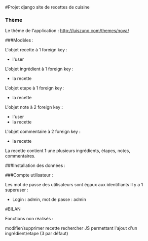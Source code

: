 #Projet django site de recettes de cuisine

### Thème
Le thème de l'application : http://luiszuno.com/themes/nova/

###Modèles :

L'objet recette à 1 foreign key :
- l'user

L'objet ingrédient à 1 foreign key :
- la recette

L'objet etape à 1 foreign key :
- la recette

L'objet note à 2 foreign key :
- l'user
- la recette

L'objet commentaire à 2 foreign key :
- la recette

La recette contient 1 une plusieurs ingrédients, étapes, notes, commentaires.

###Installation des données :



###Compte utilisateur :

 Les mot de passe des utilisateurs sont égaux aux identifiants
 Il y a 1 superuser :
 - Login : admin, mot de passe : admin

#BILAN

Fonctions non réalisés : 

modifier/supprimer recette
rechercher
JS permettant l'ajout d'un ingrédient/etape (3 par défaut)
